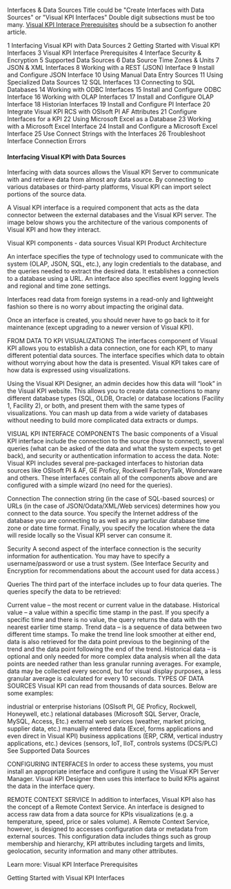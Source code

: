 Interfaces & Data Sources
Title could be "Create Interfaces with Data Sources" or "Visual KPI Interfaces"
Double digit subsections must be too many. 
[Visual KPI Interace Prerequisites](http://betadocs.transpara.com/knowledge-base/interface-prerequisites/) should be a subsection fo another article.

1 Interfacing Visual KPI with Data Sources
2 Getting Started with Visual KPI Interfaces
3 Visual KPI Interface Prerequisites
4 Interface Security & Encryption
5 Supported Data Sources
6 Data Source Time Zones & Units
7 JSON & XML Interfaces
8 Working with a REST (JSON) Interface
9 Install and Configure JSON Interface
10 Using Manual Data Entry Sources
11 Using Specialized Data Sources
12 SQL Interfaces
13 Connecting to SQL Databases
14 Working with ODBC Interfaces
15 Install and Configure ODBC Interface
16 Working with OLAP Interfaces
17 Install and Configure OLAP Interface
18 Historian Interfaces
19 Install and Configure PI Interface
20 Integrate Visual KPI RCS with OSIsoft PI AF Attributes
21 Configure Interfaces for a KPI
22 Using Microsoft Excel as a Database
23 Working with a Microsoft Excel Interface
24 Install and Configure a Microsoft Excel Interface
25 Use Connect Strings with the Interfaces
26 Troubleshoot Interface Connection Errors

#### Interfacing Visual KPI with Data Sources

Interfacing with data sources allows the Visual KPI Server to communicate with and retrieve data from almost any data source. By connecting to various databases or third-party platforms, Visual KPI can import select portions of the source data.

A Visual KPI interface is a required component that acts as the data connector between the external databases and the Visual KPI server. The image below shows you the architecture of the various components of Visual KPI and how they interact.

 

Visual KPI components - data sources
Visual KPI Product Architecture
 

An interface specifies the type of technology used to communicate with the system (OLAP, JSON, SQL, etc.), any login credentials to the database, and the queries needed to extract the desired data. It establishes a connection to a database using a URL. An interface also specifies event logging levels and regional and time zone settings.

Interfaces read data from foreign systems in a read-only and lightweight fashion so there is no worry about impacting the original data.

Once an interface is created, you should never have to go back to it for maintenance (except upgrading to a newer version of Visual KPI).

FROM DATA TO KPI VISUALIZATIONS
The interfaces component of Visual KPI allows you to establish a data connection, one for each KPI, to many different potential data sources. The interface specifies which data to obtain without worrying about how the data is presented. Visual KPI takes care of how data is expressed using visualizations.

Using the Visual KPI Designer, an admin decides how this data will “look” in the Visual KPI website. This allows you to create data connections to many different database types (SQL, OLDB, Oracle) or database locations (Facility 1, Facility 2), or both, and present them with the same types of visualizations. You can mash up data from a wide variety of databases without needing to build more complicated data extracts or dumps.

VISUAL KPI INTERFACE COMPONENTS
The basic components of a Visual KPI interface include the connection to the source (how to connect), several queries (what can be asked of the data and what the system expects to get back), and security or authentication information to access the data.
Note: Visual KPI includes several pre-packaged interfaces to historian data sources like OSIsoft PI & AF, GE Proficy, Rockwell FactoryTalk, Wonderware and others. These interfaces contain all of the components above and are configured with a simple wizard (no need for the queries).

Connection
The connection string (in the case of SQL-based sources) or URLs (in the case of JSON/Odata/XML/Web services) determines how you connect to the data source. You specify the Internet address of the database you are connecting to as well as any particular database time zone or date time format. Finally, you specify the location where the data will reside locally so the Visual KPI server can consume it.

Security
A second aspect of the interface connection is the security information for authentication. You may have to specify a username/password or use a trust system. (See Interface Security and Encryption for recommendations about the account used for data access.)

Queries
The third part of the interface includes up to four data queries. The queries specify the data to be retrieved:

Current value – the most recent or current value in the database.
Historical value – a value within a specific time stamp in the past. If you specify a specific time and there is no value, the query returns the data with the nearest earlier time stamp.
Trend data – is a sequence of data between two different time stamps. To make the trend line look smoother at either end, data is also retrieved for the data point previous to the beginning of the trend and the data point following the end of the trend.
Historical data – is optional and only needed for more complex data analysis when all the data points are needed rather than less granular running averages. For example, data may be collected every second, but for visual display purposes, a less granular average is calculated for every 10 seconds.
TYPES OF DATA SOURCES
Visual KPI can read from thousands of data sources. Below are some examples:

industrial or enterprise historians (OSIsoft PI, GE Proficy, Rockwell, Honeywell, etc.)
relational databases (Microsoft SQL Server, Oracle, MySQL, Access, Etc.)
external web services (weather, market pricing, supplier data, etc.)
manually entered data (Excel, forms applications and even direct in Visual KPI)
business applications (ERP, CRM, vertical industry applications, etc.)
devices (sensors, IoT, IIoT, controls systems (DCS/PLC)
See Supported Data Sources

CONFIGURING INTERFACES
In order to access these systems, you must install an appropriate interface and configure it using the Visual KPI Server Manager. Visual KPI Designer then uses this interface to build KPIs against the data in the interface query.

REMOTE CONTEXT SERVICE
In addition to interfaces, Visual KPI also has the concept of a Remote Context Service. An interface is designed to access raw data from a data source for KPIs visualizations (e.g. a temperature, speed, price or sales volume). A Remote Context Service, however, is designed to accesses configuration data or metadata from external sources. This configuration data includes things such as group membership and hierarchy, KPI attributes including targets and limits, geolocation, security information and many other attributes.

Learn more:
Visual KPI Interface Prerequisites

Getting Started with Visual KPI Interfaces
